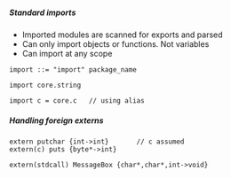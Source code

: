 
##### Standard imports
- Imported modules are scanned for exports and parsed
- Can only import objects or functions. Not variables
- Can import at any scope
```
import ::= "import" package_name
```

```
import core.string

import c = core.c   // using alias
```
##### Handling foreign externs
```
extern putchar {int->int}       // c assumed
extern(c) puts {byte*->int}

extern(stdcall) MessageBox {char*,char*,int->void}

```
